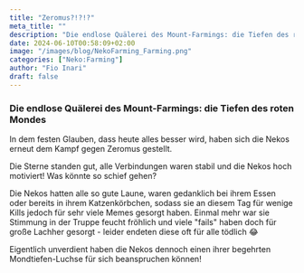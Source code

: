 ```yaml
---
title: "Zeromus?!?!?"
meta_title: ""
description: "Die endlose Quälerei des Mount-Farmings: die Tiefen des roten Mondes"
date: 2024-06-10T00:58:09+02:00
image: "/images/blog/NekoFarming_Farming.png"
categories: ["Neko:Farming"]
author: "Fio Inari"
draft: false
---
```


### Die endlose Quälerei des Mount-Farmings: die Tiefen des roten Mondes

In dem festen Glauben, dass heute alles besser wird, haben sich die Nekos erneut dem Kampf gegen Zeromus gestellt.

Die Sterne standen gut, alle Verbindungen waren stabil und die Nekos hoch motiviert!
Was könnte so schief gehen?

Die Nekos hatten alle so gute Laune, waren gedanklich bei ihrem Essen oder bereits in ihrem Katzenkörbchen, sodass sie an diesem Tag für wenige Kills jedoch für sehr viele Memes gesorgt haben. Einmal mehr war sie Stimmung in der Truppe feucht fröhlich und viele "fails" haben doch für große Lachher gesorgt - leider endeten diese oft für alle tödlich :joy: 

Eigentlich unverdient haben die Nekos dennoch einen ihrer begehrten Mondtiefen-Luchse für sich beanspruchen können!